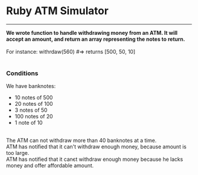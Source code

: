 <h1>Ruby ATM Simulator</h1>
<hr>

<b>We wrote function to handle withdrawing money from an ATM. It will accept an amount, and return an array representing the notes to return.</b><br>
<br>
For instance: withrdaw(560) #=> returns [500, 50, 10]
<br>
<br>
<h3>Conditions</h3>
We have banknotes:
<ul>
<li>10 notes of 500</li>
<li>20 notes of 100</li>
<li>3 notes of 50</li>
<li>100 notes of 20</li>
<li>1 note of 10</li>
</ul>
<br>
The ATM can not withdraw more than 40 banknotes at a time.
<br>
ATM has notified that it can't withdraw enough money, because amount is too large.
<br>
ATM has notified that it canєt withdraw enough money because he lacks money and offer affordable amount.
